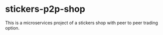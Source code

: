 # stickers-p2p-shop
This is a microservices project of a stickers shop with peer to peer trading option.
